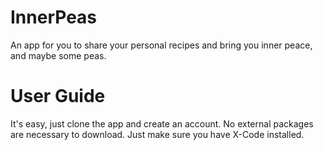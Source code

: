 # InnerPeas
An app for you to share your personal recipes and bring you inner peace, and maybe some peas.

# User Guide
It's easy, just clone the app and create an account. No external packages are necessary to download. Just make sure you have X-Code installed.
